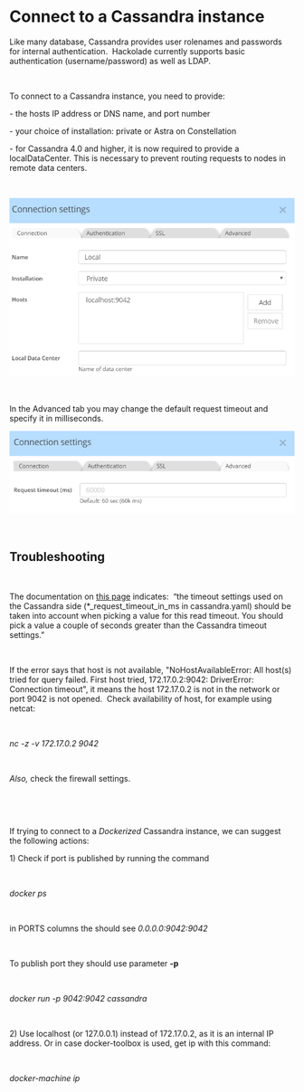 # Connect to a Cassandra instance

Like many database, Cassandra provides user rolenames and passwords for internal authentication.&nbsp; Hackolade currently supports basic authentication (username/password) as well as LDAP.

&nbsp;

To connect to a Cassandra instance, you need to provide:

\- the hosts IP address or DNS name, and port number

\- your choice of installation: private or Astra on Constellation

\- for Cassandra 4.0 and higher, it is now required to provide a localDataCenter. This is necessary to prevent routing requests to nodes in remote data centers.

&nbsp;

![Cassandra connection settings](<lib/Cassandra%20connection%20settings.png>)

&nbsp;

In the Advanced tab you may change the default request timeout and specify it in milliseconds.

![Cassandra connection advanced tab](<lib/Cassandra%20connection%20advanced%20tab.png>)

&nbsp;

## Troubleshooting

&nbsp;

The documentation on [this page](<https://docs.datastax.com/en/developer/nodejs-driver/4.5/api/type.ClientOptions/> "target=\"\_blank\"") indicates:&nbsp; “the timeout settings used on the Cassandra side (\*\_request\_timeout\_in\_ms in cassandra.yaml) should be taken into account when picking a value for this read timeout. You should pick a value a couple of seconds greater than the Cassandra timeout settings.”

&nbsp;

If the error says that host is not available, "NoHostAvailableError: All host(s) tried for query failed. First host tried, 172.17.0.2:9042: DriverError: Connection timeout", it means the host 172.17.0.2 is not in the network or port 9042 is not opened.&nbsp; Check availability of host, for example using netcat:

&nbsp;

*nc -z -v 172.17.0.2 9042*

&nbsp;

*Also,* check the firewall settings.&nbsp;

&nbsp;

&nbsp;

If trying to connect to a *Dockerized* Cassandra instance, we can suggest the following actions:

&#49;) Check if port is published by running the command&nbsp;

&nbsp;

*docker ps*

&nbsp;

in PORTS columns the should see *0.0.0.0:9042:9042*

&nbsp;

To publish port they should use parameter **-p**

&nbsp;

*docker run -p 9042:9042 cassandra*

&nbsp;

&#50;) Use localhost (or 127.0.0.1) instead of 172.17.0.2, as it is an internal IP address. Or in case docker-toolbox is used, get ip with this command:

&nbsp;

*docker-machine ip*

&nbsp;

